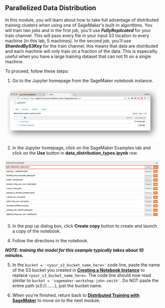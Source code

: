 ## Parallelized Data Distribution

In this module, you will learn about how to take full advantage of distributed training clusters when using one of SageMaker's built-in algorithms. You will train two jobs and in the first job, you'll use ***FullyReplicated*** for your train channel. This will pass every file in your input S3 location to every machine (in this lab, 5 machines).
In the second job, you'll use ***ShardedByS3Key*** for the train channel, this means that data are distributed and each machine will only train on a fraction of the data. This is especailly useful when you have a large training dataset that can not fit on a single machine.

To proceed, follow these steps:

1. Go to the Jupyter homepage from the SageMaker notebook instance.

![Jupyter](./images/jupyter-homepage.png)

2. In the Jupyter homepage, click on the SageMaker Examples tab and click on the **Use** button in **data_distribution_types.ipynb** row.

![datadistributed](./images/data-distribution.png)

3. In the pop up dialog box, click **Create copy** button to create and launch a copy of the notebook.

4. Follow the directions in the notebook.

***NOTE:  training the model for this example typically takes about 10 minutes.***

5. In the ```bucket = '<your_s3_bucket_name_here>'``` code line, paste the name of the S3 bucket you created in [**Creating a Notebook Instance**](../NotebookCreation) to replace ```<your_s3_bucket_name_here>```.  The code line should now read similar to ```bucket = 'sagemaker-workshop-john-smith'```.  Do NOT paste the entire path (s3://.......), just the bucket name. 

6. When you're finished, return back to [**Distributed Training with SageMaker**](../DistributedTraining) to move on to the next module.
